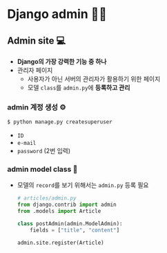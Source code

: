 # Django admin 👨‍💻



## Admin site 💻

- **Django의 가장 강력한 기능 중 하나**
- 관리자 페이지
  - 사용자가 아닌 서버의 관리자가 활용하기 위한 페이지
  - 모델 `class`를 `admin.py`에 **등록하고 관리**





### admin 계정 생성 ⚙

```bash
$ python manage.py createsuperuser
```

- `ID`
- `e-mail`
- `password` (2번 입력)



### admin model class 🔎

- 모델의 `record`를 보기 위해서는 `admin.py` 등록 필요

  ```python
  # articles/admin.py
  from django.contrib import admin
  from .models import Article
  
  class postAdmin(admin.ModelAdmin):
      fields = ["title", "content"]
  
  admin.site.register(Article)
  ```

  



